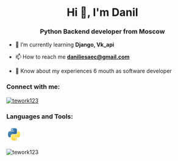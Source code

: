 <h1 align="center">Hi 👋, I'm Danil</h1>
<h3 align="center">Python Backend developer from Moscow</h3>

- 🌱 I’m currently learning **Django, Vk_api**

- 📫 How to reach me **daniliesaec@gmail.com**

- 📄 Know about my experiences 6 mouth as software developer

<h3 align="left">Connect with me:</h3>
<p align="left">
<a href="https://dev.to/tework123" target="blank"><img align="center" src="https://raw.githubusercontent.com/rahuldkjain/github-profile-readme-generator/master/src/images/icons/Social/devto.svg" alt="tework123" height="30" width="40" /></a>
</p>

<h3 align="left">Languages and Tools:</h3>
<p align="left"> <a href="https://www.python.org" target="_blank" rel="noreferrer"> <img src="https://raw.githubusercontent.com/devicons/devicon/master/icons/python/python-original.svg" alt="python" width="40" height="40"/> </a> </p>

<p><img align="center" src="https://github-readme-stats.vercel.app/api/top-langs?username=tework123&show_icons=true&locale=en&layout=compact" alt="tework123" /></p>
